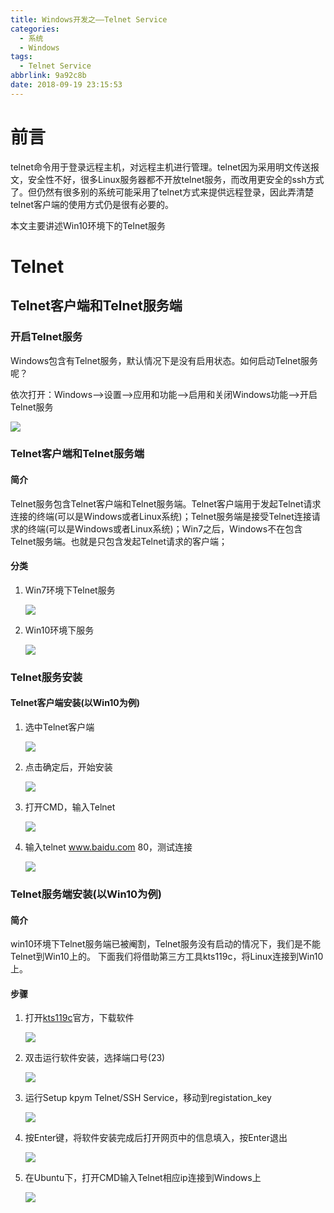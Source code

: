 ```yaml
---
title: Windows开发之——Telnet Service
categories:
  - 系统
  - Windows
tags:
  - Telnet Service
abbrlink: 9a92c8b
date: 2018-09-19 23:15:53
---
```

# 前言
telnet命令用于登录远程主机，对远程主机进行管理。telnet因为采用明文传送报文，安全性不好，很多Linux服务器都不开放telnet服务，而改用更安全的ssh方式了。但仍然有很多别的系统可能采用了telnet方式来提供远程登录，因此弄清楚telnet客户端的使用方式仍是很有必要的。

本文主要讲述Win10环境下的Telnet服务

<!--more-->

# Telnet
## Telnet客户端和Telnet服务端
### 开启Telnet服务
Windows包含有Telnet服务，默认情况下是没有启用状态。如何启动Telnet服务呢？   

依次打开：Windows——>设置——>应用和功能——>启用和关闭Windows功能——>开启Telnet服务    

![][1]  

### Telnet客户端和Telnet服务端
#### 简介
Telnet服务包含Telnet客户端和Telnet服务端。Telnet客户端用于发起Telnet请求连接的终端(可以是Windows或者Linux系统)；Telnet服务端是接受Telnet连接请求的终端(可以是Windows或者Linux系统)；Win7之后，Windows不在包含Telnet服务端。也就是只包含发起Telnet请求的客户端；

#### 分类
1. Win7环境下Telnet服务

	![][2]  
2. Win10环境下服务

	![][3]  
### Telnet服务安装
#### Telnet客户端安装(以Win10为例)
1. 选中Telnet客户端
	
	![][4] 
2. 点击确定后，开始安装

	![][5]

3. 打开CMD，输入Telnet

	![][6]
4. 输入telnet www.baidu.com 80，测试连接

	![][7]



### Telnet服务端安装(以Win10为例)
#### 简介
win10环境下Telnet服务端已被阉割，Telnet服务没有启动的情况下，我们是不能Telnet到Win10上的。 下面我们将借助第三方工具kts119c，将Linux连接到Win10上。   
#### 步骤

1. 打开[kts119c][8]官方，下载软件   

	![][9]
2. 双击运行软件安装，选择端口号(23)   

	![][10]
3. 运行Setup kpym Telnet/SSH Service，移动到registation_key   

	![][11]

4. 按Enter键，将软件安装完成后打开网页中的信息填入，按Enter退出     

	![][12]

5. 在Ubuntu下，打开CMD输入Telnet相应ip连接到Windows上   

	![][13] 



[1]: https://raw.githubusercontent.com/PGzxc/images/master/blog-images/telnet-position.png
[2]: https://raw.githubusercontent.com/PGzxc/images/master/blog-images/telnet-win7.png
[3]: https://raw.githubusercontent.com/PGzxc/images/master/blog-images/telnet-win10.png
[4]: https://raw.githubusercontent.com/PGzxc/images/master/blog-images/telnet-client-select.png
[5]: https://raw.githubusercontent.com/PGzxc/images/master/blog-images/telnet-client-install.png
[6]: https://raw.githubusercontent.com/PGzxc/images/master/blog-images/telnet-cmd.png
[7]: https://raw.githubusercontent.com/PGzxc/images/master/blog-images/telnet-baidu.png
[8]: http://www.kpym.com/2/kpym/download.htm
[9]: https://raw.githubusercontent.com/PGzxc/images/master/blog-images/telnet-kts119.png
[10]: https://raw.githubusercontent.com/PGzxc/images/master/blog-images/telnet-kts-port-23.png
[11]: https://raw.githubusercontent.com/PGzxc/images/master/blog-images/telnet-kts-setup.png
[12]: https://raw.githubusercontent.com/PGzxc/images/master/blog-images/telnet-kts-regis.png
[13]: https://raw.githubusercontent.com/PGzxc/images/master/blog-images/telnet-linux-win.png